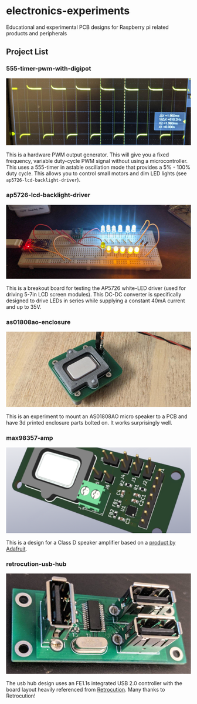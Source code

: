 # electronics-experiments

Educational and experimental PCB designs for Raspberry pi related products and peripherals

## Project List

### 555-timer-pwm-with-digipot

![50% Duty Cycle Output Signal](/images/555-timer-pwm-with-digipot/50p-duty-cycle.jpg?raw=true)

This is a hardware PWM output generator. This will give you a fixed frequency, variable duty-cycle PWM signal without using a microcontroller. This uses a 555-timer in astable oscillation mode that provides a 5% - 100% duty cycle. This allows you to control small motors and dim LED lights (see `ap5726-lcd-backlight-driver`).

### ap5726-lcd-backlight-driver

![AP5726 LED driver with LED mock fixture](/images/ap5726-lcd-backlight-driver/working-breadboard.jpg?raw=true)

This is a breakout board for testing the AP5726 white-LED driver (used for driving 5-7in LCD screen modules). This DC-DC converter is specifically designed to drive LEDs in series while supplying a constant 40mA current and up to 35V.

### as01808ao-enclosure

![AS01808AO Enclosure](/images/banner/as01808ao-enclosure.jpg?raw=true)

This is an experiment to mount an AS01808AO micro speaker to a PCB and have 3d printed enclosure parts bolted on. It works surprisingly well.

### max98357-amp

![max98357 Amplifier](/images/banner/max98357-amp.png?raw=true)

This is a design for a Class D speaker amplifier based on a [product by Adafruit](https://learn.adafruit.com/adafruit-max98357-i2s-class-d-mono-amp).

### retrocution-usb-hub

![Retrocution USB Hub](/images/banner/retrocution-usb-hub.jpg?raw=true)

The usb hub design uses an FE1.1s integrated USB 2.0 controller with the board layout heavily referenced from [Retrocution](https://www.retrocution.com/2020/01/15/easy-diy-tiny-usb-hub-for-raspberry-pi-projects/). Many thanks to Retrocution!
